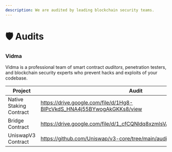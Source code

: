 ```yaml
---
description: We are audited by leading blockchain security teams.
---
```


# 🛡️ Audits

### **Vidma**

Vidma is a professional team of smart contract _auditors_, penetration testers, and blockchain security experts who prevent hacks and exploits of your codebase.

<table><thead><tr><th width="285">Project</th><th>Audit</th><th data-hidden></th></tr></thead><tbody><tr><td>Native Staking Contract</td><td><a href="https://drive.google.com/file/d/1Hg8-BIPcVkdS_HNA4j55BYwogAkGKKs8/view">https://drive.google.com/file/d/1Hg8-BIPcVkdS_HNA4j55BYwogAkGKKs8/view</a></td><td></td></tr><tr><td>Bridge Contract</td><td><a href="https://drive.google.com/file/d/1_cfCQNldq8xzmlsVJV26rP_0DDEpRcpk/view?usp=share_link">https://drive.google.com/file/d/1_cfCQNldq8xzmlsVJV26rP_0DDEpRcpk/view?</a></td><td></td></tr><tr><td>UniswapV3 Contract</td><td><a href="https://github.com/Uniswap/v3-core/tree/main/audits">https://github.com/Uniswap/v3-core/tree/main/audits</a></td><td></td></tr></tbody></table>
